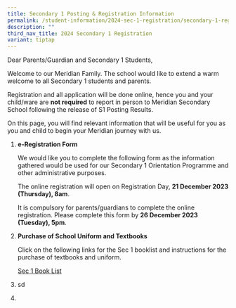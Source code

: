 ```yaml
---
title: Secondary 1 Posting & Registration Information
permalink: /student-information/2024-sec-1-registration/secondary-1-registration/
description: ""
third_nav_title: 2024 Secondary 1 Registration
variant: tiptap
---
```

<p>Dear Parents/Guardian and Secondary 1 Students,</p><p>Welcome to our Meridian Family. The school would like to extend a warm welcome to all Secondary 1 students and parents.</p><p>Registration and all application will be done online, hence you and your child/ware are <strong>not required</strong> to report in person to Meridian Secondary School following the release of S1 Posting Results.</p><p>On this page, you will find relevant information that will be useful for you as you and child to begin your Meridian journey with us.</p><p></p><ol data-tight="true" class="tight"><li><p><strong>e-Registration Form</strong></p><p>We would like you to complete the following form as the information gathered would be used for our Secondary 1 Orientation Programme and other administrative purposes.</p><p>The online registration will open on Registration Day, <strong>21 December 2023 (Thursday), 8am</strong>.</p><p>It is compulsory for parents/guardians to complete the online registration. Please complete this form by <strong>26 December 2023 (Tuesday), 5pm</strong>.</p><p></p></li><li><p><strong>Purchase of School Uniform and Textbooks</strong></p><p>Click on the following links for the Sec 1 booklist and instructions for the purchase of textbooks and uniform.</p><p><a href="/files/Booklists/meridian secondary school booklist 2024 - sec 1.pdf" rel="noopener noreferrer nofollow" target="_blank">Sec 1 Book List</a></p><p></p><p></p></li><li><p>sd</p></li><li><p></p></li></ol><p></p><p></p>